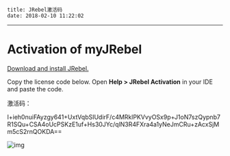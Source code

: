     title: JRebel激活码
    date: 2018-02-10 11:22:02  
---

# Activation of myJRebel

[Download and install JRebel.](http://zeroturnaround.com/software/jrebel/download)

 

Copy the license code below. Open **Help > JRebel Activation** in your IDE and paste the code.

 

激活码：

 I+ieh0nuiFAyzgy641+UxtVqbSIUdirF/c4MRklPKVvyOSx9p+J1oN7szQypnb7R1SQu+CSA4oUcPSKzE1uf+Hs30JYc/qlN3R4FXra4a1yNeJmCRu+zAcxSjMm5cS2rnQOKDA==





 ![img](https://my.jrebel.com/public/images/jrebel-activation-eclipse.png) 

 